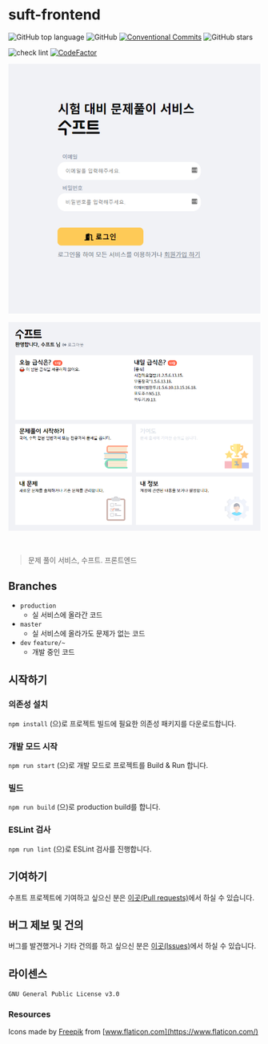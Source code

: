 # suft-frontend 
![GitHub top language](https://img.shields.io/github/languages/top/swsuft/suft-frontend?style=flat-square) ![GitHub](https://img.shields.io/github/license/swsuft/suft-frontend?style=flat-square) [![Conventional Commits](https://img.shields.io/badge/Conventional%20Commits-1.0.0-yellow.svg)](https://conventionalcommits.org) ![GitHub stars](https://img.shields.io/github/stars/swsuft/suft-frontend?style=social)

![check lint](https://github.com/swsuft/suft-frontend/workflows/check%20lint/badge.svg) [![CodeFactor](https://www.codefactor.io/repository/github/swsuft/suft-frontend/badge)](https://www.codefactor.io/repository/github/swsuft/suft-frontend)

![Suft Login Page](./login.png)

![Suft Main Page](./main.png)

<br />

> 문제 풀이 서비스, 수프트. 프론트엔드

## Branches
- `production`
    - 실 서비스에 올라간 코드
- `master`
    - 실 서비스에 올라가도 문제가 없는 코드
- `dev` `feature/~`
    - 개발 중인 코드

## 시작하기
### 의존성 설치
`npm install` (으)로 프로젝트 빌드에 필요한 의존성 패키지를 다운로드합니다.

### 개발 모드 시작
`npm run start` (으)로 개발 모드로 프로젝트를 Build & Run 합니다.

### 빌드
`npm run build` (으)로 production build를 합니다.

### ESLint 검사
`npm run lint` (으)로 ESLint 검사를 진행합니다.

## 기여하기
수프트 프로젝트에 기여하고 싶으신 분은 [이곳(Pull requests)](https://github.com/swsuft/suft-frontend/pulls)에서 하실 수 있습니다.

## 버그 제보 및 건의
버그를 발견했거나 기타 건의를 하고 싶으신 분은 [이곳(Issues)](https://github.com/swsuft/suft-frontend/issues)에서 하실 수 있습니다.

## 라이센스
`GNU General Public License v3.0`

### Resources
Icons made by [Freepik](https://www.flaticon.com/authors/freepik) from [www.flaticon.com](https://www.flaticon.com/)
